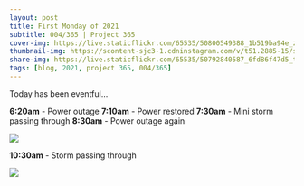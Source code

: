 ```yaml
---
layout: post
title: First Monday of 2021
subtitle: 004/365 | Project 365
cover-img: https://live.staticflickr.com/65535/50800549388_1b519ba94e_z.jpg
thumbnail-img: https://scontent-sjc3-1.cdninstagram.com/v/t51.2885-15/sh0.08/e35/s750x750/135107460_2697677120486700_3864243789945402201_n.jpg?_nc_ht=scontent-sjc3-1.cdninstagram.com&_nc_cat=100&_nc_ohc=Ew2QXFYqHEgAX-G-M8H&tp=1&oh=13933e7e125af2150fc9b59cc5fc4b05&oe=601C121D
share-img: https://live.staticflickr.com/65535/50792840587_6fd86f47d5_t.jpg
tags: [blog, 2021, project 365, 004/365]
---
```

Today has been eventful... 

**6:20am** - Power outage
**7:10am** - Power restored
**7:30am** - Mini storm passing through
**8:30am** - Power outage again

<p class="post-img-wrap">
  <img src="https://live.staticflickr.com/65535/50801408097_98f033c062_c.jpg">
</p>

**10:30am** - Storm passing through

<p class="post-img-wrap">
  <img src="https://live.staticflickr.com/65535/50801291861_f7fab06e92_c.jpg">
</p>

